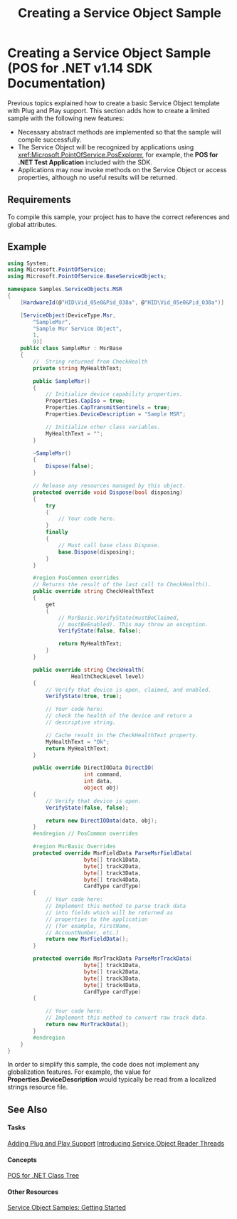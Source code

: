 ﻿---
title: Creating a Service Object Sample
description: Creating a Service Object Sample (POS for .NET v1.14 SDK Documentation)
ms.date: 03/03/2014
ms.topic: how-to
ms.custom: pos-restored-from-archive
---

# Creating a Service Object Sample (POS for .NET v1.14 SDK Documentation)

Previous topics explained how to create a basic Service Object template with Plug and Play support. This section adds how to create a limited sample with the following new features:

- Necessary abstract methods are implemented so that the sample will compile successfully.
- The Service Object will be recognized by applications using <xref:Microsoft.PointOfService.PosExplorer>, for example, the **POS for .NET Test Application** included with the SDK.
- Applications may now invoke methods on the Service Object or access properties, although no useful results will be returned.

## Requirements

To compile this sample, your project has to have the correct references and global attributes.

## Example

```csharp
using System;
using Microsoft.PointOfService;
using Microsoft.PointOfService.BaseServiceObjects;

namespace Samples.ServiceObjects.MSR
{
    [HardwareId(@"HID\Vid_05e0&Pid_038a", @"HID\Vid_05e0&Pid_038a")]

    [ServiceObject(DeviceType.Msr,
        "SampleMsr",
        "Sample Msr Service Object",
        1,
        9)]
    public class SampleMsr : MsrBase
    {
        //  String returned from CheckHealth
        private string MyHealthText;

        public SampleMsr()
        {
            // Initialize device capability properties.
            Properties.CapIso = true;
            Properties.CapTransmitSentinels = true;
            Properties.DeviceDescription = "Sample MSR";

            // Initialize other class variables.
            MyHealthText = "";
        }

        ~SampleMsr()
        {
            Dispose(false);
        }

        // Release any resources managed by this object.
        protected override void Dispose(bool disposing)
        {
            try
            {
                // Your code here.
            }
            finally
            {
                // Must call base class Dispose.
                base.Dispose(disposing);
            }
        }

        #region PosCommon overrides
        // Returns the result of the last call to CheckHealth().
        public override string CheckHealthText
        {
            get
            {
                // MsrBasic.VerifyState(mustBeClaimed,
                // mustBeEnabled). This may throw an exception.
                VerifyState(false, false);

                return MyHealthText;
            }
        }

        public override string CheckHealth(
                    HealthCheckLevel level)
        {
            // Verify that device is open, claimed, and enabled.
            VerifyState(true, true);

            // Your code here:
            // check the health of the device and return a
            // descriptive string.

            // Cache result in the CheckHealthText property.
            MyHealthText = "Ok";
            return MyHealthText;
        }

        public override DirectIOData DirectIO(
                        int command,
                        int data,
                        object obj)
        {
            // Verify that device is open.
            VerifyState(false, false);

            return new DirectIOData(data, obj);
        }
        #endregion // PosCommon overrides

        #region MsrBasic Overrides
        protected override MsrFieldData ParseMsrFieldData(
                        byte[] track1Data,
                        byte[] track2Data,
                        byte[] track3Data,
                        byte[] track4Data,
                        CardType cardType)
        {
            // Your code here:
            // Implement this method to parse track data
            // into fields which will be returned as
            // properties to the application
            // (for example, FirstName,
            // AccountNumber, etc.)
            return new MsrFieldData();
        }

        protected override MsrTrackData ParseMsrTrackData(
                        byte[] track1Data,
                        byte[] track2Data,
                        byte[] track3Data,
                        byte[] track4Data,
                        CardType cardType)
        {

            // Your code here:
            // Implement this method to convert raw track data.
            return new MsrTrackData();
        }
        #endregion
    }
}
```

In order to simplify this sample, the code does not implement any globalization features. For example, the value for **Properties.DeviceDescription** would typically be read from a localized strings resource file.

## See Also

#### Tasks

[Adding Plug and Play Support](adding-plug-and-play-support.md)
[Introducing Service Object Reader Threads](introducing-service-object-reader-threads.md)

#### Concepts

[POS for .NET Class Tree](pos-for-net-class-tree.md)

#### Other Resources

[Service Object Samples: Getting Started](service-object-samples-getting-started.md)

